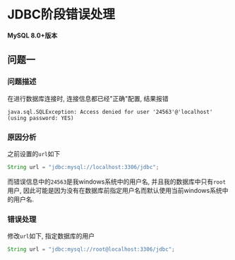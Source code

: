# JDBC阶段错误处理

**MySQL 8.0+版本**

## 问题一

### 问题描述

在进行数据库连接时, 连接信息都已经"正确"配置, 结果报错

`java.sql.SQLException: Access denied for user '24563'@'localhost' (using password: YES)`

### 原因分析

之前设置的`url`如下

```java
String url = "jdbc:mysql://localhost:3306/jdbc";
```

而错误信息中的`24563`是我windows系统中的用户名, 并且我的数据库中只有`root`用户, 因此可能是因为没有在数据库前指定用户名而默认使用当前windows系统中的用户名. 

### 错误处理

修改`url`如下, 指定数据库的用户

```java
String url = "jdbc:mysql://root@localhost:3306/jdbc";
```

